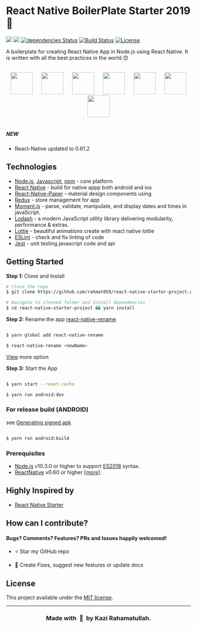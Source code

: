 # React Native BoilerPlate Starter 2019 🚀

![](https://img.shields.io/github/stars/rahmat058/react-native-starter-project.svg) ![](https://img.shields.io/github/issues/rahmat058/react-native-starter-project.svg?style=flat-square)
[![dependencies Status](https://david-dm.org/rahmat058/react-native-starter-project/status.svg)](https://david-dm.org/rahmat058/react-native-starter-project)
[![Build Status](https://travis-ci.org/rahmat058/react-native-user-avatar.svg?branch=master)](https://travis-ci.org/rahmat058/react-native-starter-project)
[![License](https://img.shields.io/badge/license-MIT-brightgreen.svg)](https://img.shields.io/badge/license-MIT-brightgreen.svg)

A boilerplate for creating React Native App in Node.js using React Native. It is written with all the best practices in the world :blush:

<br />

<div align="center">
  <img src="https://user-images.githubusercontent.com/5141132/50723408-8aa4a500-1107-11e9-9fe6-fe5482102bc9.png" height="60" hspace="10">
  <img src="https://user-images.githubusercontent.com/5141132/50723399-7365b780-1107-11e9-9bc4-7706f631c5e8.png" height="60" hspace="10">
  <img src="https://user-images.githubusercontent.com/32190295/66154764-05bbcd00-e640-11e9-9fe9-96d7c6253492.png" height="60" hspace="10">
  <img src="https://user-images.githubusercontent.com/32190295/66155138-cf328200-e640-11e9-9177-8c576c5fe89b.png" height="60" hspace="10">
  <img src="https://user-images.githubusercontent.com/32190295/66155628-e58d0d80-e641-11e9-85bf-ccbd4b01e22b.png" height="60" hspace="10">
  <img src="https://user-images.githubusercontent.com/32190295/66155933-7c59ca00-e642-11e9-9ff6-e3c0d957dc25.png" height="60" hspace="10">
  <img src="https://user-images.githubusercontent.com/32190295/66536715-b8f45c80-eb3f-11e9-865f-fa16b013fc0f.gif" height="60" hspace="10">
</div>

<br />

##### NEW

- React-Native updated to 0.61.2

## Technologies

- [Node.js](https://nodejs.org/en/), [Javascript](https://github.com/sorrycc/awesome-javascript), [npm](https://www.npmjs.com/) - core platform
- [React Native](https://facebook.github.io/react-native/) - build for native appp both android and ios 
- [React-Native-Paper](https://reactnativepaper.com/) - material design components using
- [Redux](https://redux.js.org/) - store management for app
- [Moment.js](https://momentjs.com/) - parse, validate, manipulate, and display dates and times in javaScript.
- [Lodash](https://lodash.com/) - a modern JavaScript utility library delivering modularity, performance & extras.
- [Lottie](https://airbnb.io/lottie/#/) - beautiful animations create with react native lottie
- [ESLint](https://eslint.org/) - check and fix linting of code
- [Jest](https://jestjs.io/) - unit testing javascript code and api


## Getting Started

**Step 1:** Clone and Install

```sh
# Clone the repo
$ git clone https://github.com/rahmat058/react-native-starter-project.git

# Navigate to clonned folder and Install dependencies
$ cd react-native-starter-project && yarn install

```

**Step 2:** Rename the app [react-native-rename](https://github.com/junedomingo/react-native-rename#installation)

```sh

$ yarn global add react-native-rename

$ react-native-rename <newName>

```

[View](https://github.com/junedomingo/react-native-rename#installation) more option

**Step 3:** Start the App

```sh

$ yarn start --reset-cache

$ yarn run android:dev

```

### For release build (ANDROID)

see [Generating signed apk](https://facebook.github.io/react-native/docs/signed-apk-android)

```sh

$ yarn run android:build

```

### **Prerequisites**
- [Node.js](https://nodejs.org/en/) v10.3.0 or higher to support [ES2018](https://node.green/) syntax.
- [ReactNative](https://facebook.github.io/react-native/) v0.60 or higher [[more](https://facebook.github.io/react-native/docs/0.60/getting-started)].


## Highly Inspired by

- [React Native Starter](https://github.com/flatlogic/react-native-starter)

## How can I contribute?

#### Bugs? Comments? Features? PRs and Issues happily welcomed!

- :star: Star my GitHub repo

* :wrench: Create Fixes, suggest new features or update docs

##

## License

This project available under the [MIT license](https://github.com/rahmat058/react-native-starter-project/blob/master/LICENSE).

---
<h3 align="center">Made with&nbsp; 💖 &nbsp;by Kazi Rahamatullah.</h2>
